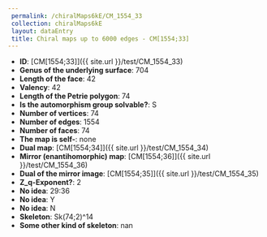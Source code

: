 ```yaml
--- 
 permalink: /chiralMaps6kE/CM_1554_33 
 collection: chiralMaps6kE
 layout: dataEntry
 title: Chiral maps up to 6000 edges - CM[1554;33]
---
```


- **ID**: [CM[1554;33]]({{ site.url }}/test/CM_1554_33)
- **Genus of the underlying surface**: 704
- **Length of the face**: 42
- **Valency**: 42
- **Length of the Petrie polygon**: 74
- **Is the automorphism group solvable?**: S
- **Number of vertices**: 74
- **Number of edges**: 1554
- **Number of faces**: 74
- **The map is self-**: none
- **Dual map**: [CM[1554;34]]({{ site.url }}/test/CM_1554_34)
- **Mirror (enantihomorphic) map**: [CM[1554;36]]({{ site.url }}/test/CM_1554_36)
- **Dual of the mirror image**: [CM[1554;35]]({{ site.url }}/test/CM_1554_35)
- **Z_q-Exponent?**: 2
- **No idea**:  29:36
- **No idea**: Y
- **No idea**: N
- **Skeleton**: Sk(74;2)^14
- **Some other kind of skeleton**: nan
